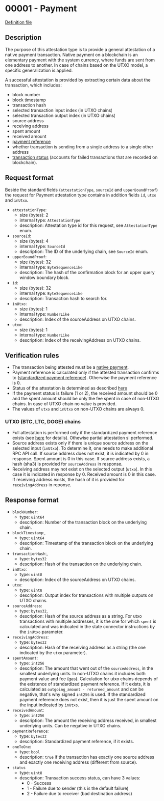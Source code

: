 
# 00001 - Payment

[Definition file](../../lib/verification/attestation-types/t-00001-payment.ts)

## Description

The purpose of this attestation type is to provide a general attestation of a native payment transaction. Native payment on a blockchain is an elementary payment with the system currency, where funds are sent from one address to another. In case of chains based on the UTXO model, a specific generalization is applied.

A successful attestation is provided by extracting certain data about the transaction, which includes:
- block number
- block timestamp
- transaction hash
- selected transaction input index (in UTXO chains)
- selected transaction output index (in UTXO chains)
- source address
- receiving address
- spent amount
- received amount
- [payment reference](../payment-reference.md)
- whether transaction is sending from a single address to a single other address
- [transaction status](../transaction-status.md) (accounts for failed transactions that are recorded on blockchain).

## Request format

Beside the standard fields (`attestationType`, `sourceId` and `upperBoundProof`) the request for Payment attestation type contains in addition fields `id`, `utxo` and `inUtxo`.

- `attestationType`:
  - size (bytes): 2
  - internal type: `AttestationType`  
  - description: Attestation type id for this request, see `AttestationType` enum.
- `sourceId`:
  - size (bytes): 4
  - internal type: `SourceId`
  - description: The ID of the underlying chain, see `SourceId` enum.
- `upperBoundProof`:
  - size (bytes): 32
  - internal type: `ByteSequenceLike`
  - description: The hash of the confirmation block for an upper query window boundary block.
- `id`:
  - size (bytes): 32
  - internal type: `ByteSequenceLike`
  - description: Transaction hash to search for.
- `inUtxo`:
  - size (bytes): 1
  - internal type: `NumberLike`
  - description: Index of the sourceAddress on UTXO chains.
- `utxo`:
  - size (bytes): 1
  - internal type: `NumberLike`
  - description: Index of the receivingAddress on UTXO chains.

## Verification rules

- The transaction being attested must be a [native payment](../native-payment.md). 
- Payment reference is calculated only if the attested transaction confirms to ([standardized payment reference](../payment-reference.md)). Otherwise the payment reference is 0.
- Status of the attestation is determined as described [here](../transaction-status.md)
- If the payment status is failure (1 or 2), the received amount should be 0 and the spent amount should be only the fee spent in case of non-UTXO chains. In case of UTXO chain no value is provided.
- The values of `utxo` and `inUtxo` on non-UTXO chains are always 0.
### UTXO (BTC, LTC, DOGE) chains

- Full attestation is performed only if the standardized payment reference exists (see [here](../account-based-vs-utxo-chains.md) for details). Othewise partial attestation si performed. 
- Source address exists only if there is unique source address on the selected input (`inUtxo`). To determine it, one needs to make additional RPC API call. If source address does not exist, it is indicated by 0 in response. Spent amount is 0 in this case. If source address exists, a hash (sha3) is provided for `sourceAddress` in response.
- Receiving address may not exist on the selected output (`utxo`). In this case it is indicated in response by 0. Received amount is 0 in this case. If receiving address exists, the hash of it is provided for `receivingAddress` in reponse.

## Response format

- `blockNumber`:
  - type: `uint64`
  - description: Number of the transaction block on the underlying chain.
- `blockTimestamp`:,
  - type: `uint64`
  - description: Timestamp of the transaction block on the underlying chain.
- `transactionHash`:,
  - type: `bytes32`
  - description: Hash of the transaction on the underlying chain.
- `inUtxo`:
  - type: `uint8`
  - description: Index of the sourceAddress on UTXO chains.
- `utxo`:
  - type: `uint8`
  - description: Output index for transactions with multiple outputs on UTXO chains.
- `sourceAddress`:
  - type: `bytes32`,
  - description: Hash of the source address as a string. For utxo transactions with multiple addresses, it is the one for which `spent` is calculated and was indicated in the state connector instructions by the `inUtxo` parameter.
- `receivingAddress`:
  - type: `bytes32`
  - description: Hash of the receiving address as a string (the one indicated by the `utxo` parameter).
- `spentAmount`:
  - type: `int256`
  - description: The amount that went out of the `sourceAddress`, in the smallest underlying units. In non-UTXO chains it includes both payment value and fee (gas). Calculation for utxo chains depends of the existence of standardized payment reference. If it exists, it is calculated as `outgoing_amount - returned_amount` and can be negative, that's why signed `int256` is used. If the standardized payment reference does not exist, then it is just the spent amount on the input indicated by `inUtxo`.
- `receivedAmount`:
  - type: `int256`
  - description: The amount the receiving address received, in smallest underlying units. Can be negative in UTXO chains.
- `paymentReference`: 
  - type: `bytes32`
  - description: Standardized payment reference, if it exists.
- `oneToOne`:
  - type: `bool`
  - description: `true` if the transaction has exactly one source address and 
exactly one receiving address (different from source).
- `status`
  - type: `uint8`
  - description: Transaction success status, can have 3 values:
    - 0 - Success
    - 1 - Failure due to sender (this is the default failure)
    - 2 - Failure due to receiver (bad destination address)
